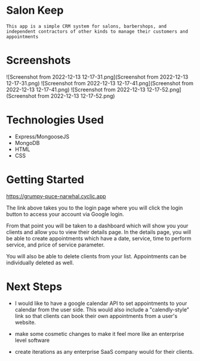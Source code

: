 # Salon Keep    
    This app is a simple CRM system for salons, barbershops, and independent contractors of other kinds to manage their customers and appointments

# Screenshots
![Screenshot from 2022-12-13 12-17-31.png](Screenshot from 2022-12-13 12-17-31.png)
![Screenshot from 2022-12-13 12-17-41.png](Screenshot from 2022-12-13 12-17-41.png)
![Screenshot from 2022-12-13 12-17-52.png](Screenshot from 2022-12-13 12-17-52.png)

# Technologies Used
- Express/MongooseJS
- MongoDB
- HTML
- CSS

# Getting Started
https://grumpy-puce-narwhal.cyclic.app

The link above takes you to the login page where you will click the login button to access your account via Google login.

From that point you will be taken to a dashboard which will show you your clients and allow you to view their details page. In the details page, you will be able to create appointments which have a date, service, time to perform service, and price of service parameter. 

You will also be able to delete clients from your list. Appointments can be individually deleted as well.

# Next Steps
- I would like to have a google calendar API to set appointments to your calendar from the user side. This would also include a "calendly-style" link so that clients can book their own appointments from a user's website.

- make some cosmetic changes to make it feel more like an enterprise level software

- create iterations as any enterprise SaaS company would for their clients.
